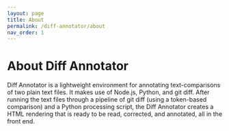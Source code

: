 ```yaml
---
layout: page
title: About
permalink: /diff-annotator/about
nav_order: 1
---
```


# About Diff Annotator #
Diff Annotator is a lightweight environment for annotating text-comparisons of two plain text files. It makes use of Node.js, Python, and git diff. After running the text files through a pipeline of git diff (using a token-based comparison) and a Python processing script, the Diff Annotator creates a HTML rendering that is ready to be read, corrected, and annotated, all in the front end.